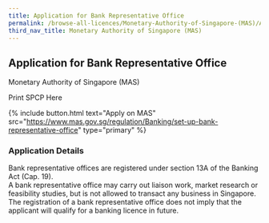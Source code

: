 ```yaml
---
title: Application for Bank Representative Office
permalink: /browse-all-licences/Monetary-Authority-of-Singapore-(MAS)/Application-for-Bank-Representative-Office
third_nav_title: Monetary Authority of Singapore (MAS)
---
```


## Application for Bank Representative Office

Monetary Authority of Singapore (MAS)

Print SPCP Here

{% include button.html text="Apply on MAS" src="https://www.mas.gov.sg/regulation/Banking/set-up-bank-representative-office" type="primary" %}

### Application Details
<p>Bank representative offices are registered under section 13A of the Banking Act (Cap. 19).<br>A bank representative office may carry out liaison work, market research or feasibility studies, but is not allowed to transact any business in Singapore. The registration of a bank representative office does not imply that the applicant will qualify for a banking licence in future.</p>

